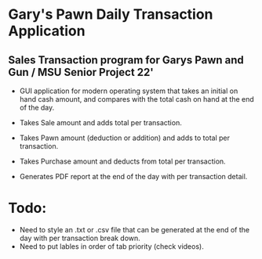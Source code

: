 # Gary's Pawn Daily Transaction Application
## Sales Transaction program for Garys Pawn and Gun / MSU Senior Project 22'

- GUI application for modern operating system that takes an initial on hand cash amount, and compares with the total cash on hand at the end of the day.

- Takes Sale amount and adds total per transaction.
- Takes Pawn amount (deduction or addition) and adds to total per transaction.
- Takes Purchase amount and deducts from total per transaction.
- Generates PDF report at the end of the day with per transaction detail.

# Todo:
- Need to style an .txt or .csv file that can be generated at the end of the day with per transaction break down.
- Need to put lables in order of tab priority (check videos).